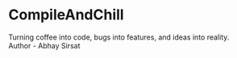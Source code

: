 # CompileAndChill
Turning coffee into code, bugs into features, and ideas into reality.
<br>
Author - Abhay Sirsat
